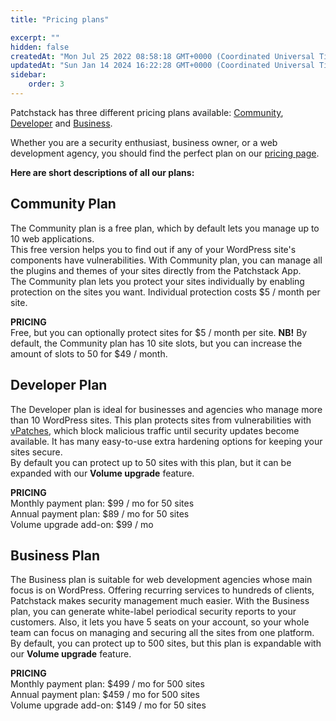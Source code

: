 ```yaml
---
title: "Pricing plans"

excerpt: ""
hidden: false
createdAt: "Mon Jul 25 2022 08:58:18 GMT+0000 (Coordinated Universal Time)"
updatedAt: "Sun Jan 14 2024 16:22:28 GMT+0000 (Coordinated Universal Time)"
sidebar:
    order: 3
---
```

Patchstack has three different pricing plans available: <a href="https://patchstack.com/pricing/" target="_blank">Community</a>, <a href="https://patchstack.com/pricing/" target="_blank">Developer</a> and <a href="https://patchstack.com/pricing/" target="_blank">Business</a>.

Whether you are a security enthusiast, business owner, or a web development agency, you should find the perfect plan on our <a href="https://patchstack.com/pricing/" target="_blank">pricing page</a>.

**Here are short descriptions of all our plans:** 

## Community Plan

The Community plan is a free plan, which by default lets you manage up to 10 web applications.  
This free version helps you to find out if any of your WordPress site's components have vulnerabilities. With Community plan, you can manage all the plugins and themes of your sites directly from the Patchstack App.  
The Community plan lets you protect your sites individually by enabling protection on the sites you want. Individual protection costs $5 / month per site.

**PRICING**  
Free, but you can optionally protect sites for $5 / month per site.
**NB!** By default, the Community plan has 10 site slots, but you can increase the amount of slots to 50 for $49 / month.

## Developer Plan

The Developer plan is ideal for businesses and agencies who manage more than 10 WordPress sites. This plan protects sites from vulnerabilities with <a href="https://patchstack.com/articles/virtual-patching" target="_blank">vPatches</a>, which block malicious traffic until security updates become available. It has many easy-to-use extra hardening options for keeping your sites secure.  
By default you can protect up to 50 sites with this plan, but it can be expanded with our **Volume upgrade** feature.

**PRICING**  
Monthly payment plan: $99 / mo for 50 sites  
Annual payment plan: $89 / mo for 50 sites  
Volume upgrade add-on: $99 / mo 

## Business Plan

The Business plan is suitable for web development agencies whose main focus is on WordPress. Offering recurring services to hundreds of clients, Patchstack makes security management much easier. With the Business plan, you can generate white-label periodical security reports to your customers. Also, it lets you have 5 seats on your account, so your whole team can focus on managing and securing all the sites from one platform.  
By default, you can protect up to 500 sites, but this plan is expandable with our **Volume upgrade** feature.

**PRICING**  
Monthly payment plan: $499 / mo for 500 sites  
Annual payment plan: $459 / mo for 500 sites  
Volume upgrade add-on: $149 / mo for 50 sites
